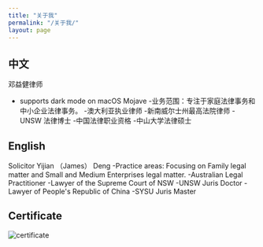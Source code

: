 ```yaml
---
title: "关于我"
permalink: "/关于我/"
layout: page
---
```


## 中文

邓益健律师
 - supports dark mode on macOS Mojave
-业务范围：专注于家庭法律事务和中小企业法律事务。
-澳大利亚执业律师
-新南威尔士州最高法院律师
-UNSW 法律博士
-中国法律职业资格
-中山大学法律硕士



## English

Solicitor Yijian （James） Deng
-Practice areas: Focusing on Family legal matter and Small and Medium Enterprises legal matter.
-Australian Legal Practitioner 
-Lawyer of the Supreme Court of NSW
-UNSW Juris Doctor 
-Lawyer of People's Republic of China
-SYSU Juris Master



## Certificate

![certificate](https://github.com/yijiandeng/yijiandeng.github.io/blob/master/Scan%20from%202022-08-03%2009_13_54%20PM.png)


